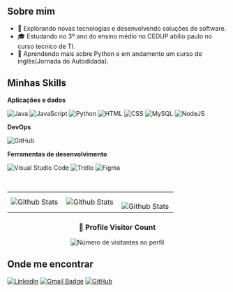 

## Sobre mim

- 🤔 Explorando novas tecnologias e desenvolvendo soluções de software.
- 🎓 Estudando no 3º ano do ensino médio no CEDUP abílio paulo no curso tecnico de TI.
- 🌱 Aprendendo mais sobre Python e em andamento um curso de inglês(Jornada do Autodidada).
<!-- - 💼 Trabalhando como {stack em que você trabalhar} na {empresa}. -->


## Minhas Skills

**Aplicações e dados**

![Java](https://img.shields.io/badge/Java-ED8B00?style=flat&logo=java&logoColor=white)
![JavaScript](https://img.shields.io/badge/JavaScript-F7DF1E?style=flat&logo=javascript&logoColor=black)
![Python](https://img.shields.io/badge/Python-14354C?style=flat&logo=python&logoColor=white)
![HTML](https://img.shields.io/badge/HTML-E34F26?style=&logo=html5&logoColor=white)
![CSS](https://img.shields.io/badge/CSS-1572B6?style=flat&logo=css3&logoColor=white)
![MySQL](https://img.shields.io/badge/-MySQL-333333?style=flat&logo=mysql)
![NodeJS](https://img.shields.io/badge/Node.js-43853D?style=flat&logo=node.js&logoColor=white)

**DevOps**

![GitHub](https://img.shields.io/badge/GitHub-100000?style=flat&logo=github&logoColor=white)

**Ferramentas de desenvolvimento**

![Visual Studio Code](https://img.shields.io/badge/Visual%20Studio%20Code-0078d7.svg?style=flat&logo=visual-studio-code&logoColor=white)
![Trello](https://img.shields.io/badge/Trello-%23026AA7.svg?style=flat&logo=Trello&logoColor=white)
![Figma](https://img.shields.io/badge/figma-%23F24E1E.svg?style=flat&logo=figma&logoColor=white)


<br/>


<table>
  <tr>
    <td>
      <img
        align="left"
        src="https://github-readme-stats.vercel.app/api?username=GustavoScarabellotS&theme=dark&hide_border=false&include_all_commits=true"
        alt="Github Stats"
      />
    </td>
    <td>
      <img
        align="left"
        src="https://github-readme-stats.vercel.app/api/top-langs/?username=GustavoScarabellotS&theme=dark&hide_border=false&include_all_commits=true&count_private=true&layout=compact"
        alt="Github Stats"
      />
    </td>
    <td>
      <br />
      <img
        align="left"
        src="https://github-readme-streak-stats.herokuapp.com/?user=GustavoScarabellotS&theme=dark&hide_border=false"
        alt="Github Stats"
      />
    </td>
  </tr>
</table>

<div align="center">
  <h3><b>📍 Profile Visitor Count</b></h3>
</div>

<p align="center">
  <img
    src="https://profile-counter.glitch.me/GustavoScarabellotS/count.svg"
    alt="Número de visitantes no perfil"
  />
</p>

## Onde me encontrar

[![Linkedin](https://img.shields.io/badge/-GustavoScarabelotdosSantos-blue?style=flat-square&logo=Linkedin&logoColor=white&link=https://www.linkedin.com/in/gustavo-scarabelot-dos-santos-750574289/)](https://www.linkedin.com/in/gustavo-scarabelot-dos-santos-750574289/)
[![Gmail Badge](https://img.shields.io/badge/-gustavoscarabelotdev@gmail.com-006bed?style=flat-square&logo=Gmail&logoColor=white&link=mailto:gustavoscarabelotdev@gmail.com)](mailto:gustavoscarabelotdev@gmail.com)
[![GitHub](https://img.shields.io/github/followers/GustavoScarabellotS?label=follow&style=social)](https://github.com/GustavoScarabellotS)

